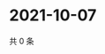 # 2021-10-07

共 0 条

<!-- BEGIN -->
<!-- 最后更新时间 Thu Oct 07 2021 16:18:00 GMT+0800 (China Standard Time) -->

<!-- END -->
